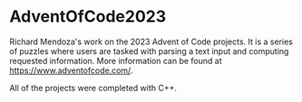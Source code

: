 # AdventOfCode2023
Richard Mendoza's work on the 2023 Advent of Code projects. It is a series of puzzles where users are tasked with parsing a text input and computing requested information. More information can be found at https://www.adventofcode.com/.

All of the projects were completed with C++.
